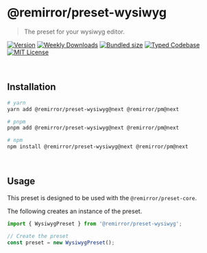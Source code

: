 # @remirror/preset-wysiwyg

> The preset for your wysiwyg editor.

[![Version][version]][npm] [![Weekly Downloads][downloads-badge]][npm] [![Bundled size][size-badge]][size] [![Typed Codebase][typescript]](#) [![MIT License][license]](#)

[version]: https://flat.badgen.net/npm/v/@remirror/preset-wysiwyg/next
[npm]: https://npmjs.com/package/@remirror/preset-wysiwyg/v/next
[license]: https://flat.badgen.net/badge/license/MIT/purple
[size]: https://bundlephobia.com/result?p=@remirror/preset-wysiwyg@next
[size-badge]: https://flat.badgen.net/bundlephobia/minzip/@remirror/preset-wysiwyg
[typescript]: https://flat.badgen.net/badge/icon/TypeScript?icon=typescript&label
[downloads-badge]: https://badgen.net/npm/dw/@remirror/preset-wysiwyg/red?icon=npm

<br />

## Installation

```bash
# yarn
yarn add @remirror/preset-wysiwyg@next @remirror/pm@next

# pnpm
pnpm add @remirror/preset-wysiwyg@next @remirror/pm@next

# npm
npm install @remirror/preset-wysiwyg@next @remirror/pm@next
```

<br />

## Usage

This preset is designed to be used with the `@remirror/preset-core`.

The following creates an instance of the preset.

```ts
import { WysiwygPreset } from '@remirror/preset-wysiwyg';

// Create the preset
const preset = new WysiwygPreset();
```

